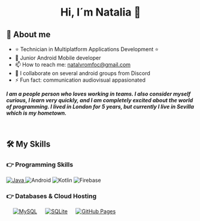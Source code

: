 <div align="center">
<h1 align="center">Hi, I´m Natalia 👋</h1>
</div>

<a href="https://www.linkedin.com/in/natalia-%C3%A1lvarez-romero-3a607960/"></a>

## 💫 About me

- ⭐ Technician in Multiplatform Applications Development ⭐ 
- 📲 Junior Android Mobile developer
- 📫 How to reach me: natalvromfoc@gmail.com
- 👯 I collaborate on several android groups from Discord
- ⚡ Fun fact: communication audiovisual appasionated
  

 <p><i><b>I am a people person who loves working in teams. I also consider myself curious, I learn very quickly, and I am completely excited about the world of programming. I lived in London for 5 years, but currently I live in Sevilla which is my hometown.</b></i></p>

<br>

## 🛠️ My Skills

### 👉 Programming Skills

<p align="left"> 
<a href="https://www.java.com/en/">
    <img alt="Java" src="https://img.shields.io/badge/Java-ED8B00?style=for-the-badge&logo=java&logoColor=white"/>
  </a>
  <a>
  <img alt="Android" src="https://img.shields.io/badge/Android-3DDC84?style=for-the-badge&logo=android&logoColor=white">
</a>
  <a>
  <img alt="Kotlin" src="https://img.shields.io/badge/Kotlin-0095D5?&style=for-the-badge&logo=kotlin&logoColor=white">
</a>
<a>
    <img alt="Firebase" src="https://img.shields.io/badge/Firebase-000?style=for-the-badge&logo=firebase">
</a>
</p>

### 👉 Databases & Cloud Hosting
<p align="left">
  &emsp;
    <a href="https://www.mysql.com/"><img alt="MySQL" src="https://img.shields.io/badge/MySQL-00000F?style=for-the-badge&logo=mysql&logoColor=white"></a>
  &emsp;
    <a href="https://www.sqlite.org/"><img alt="SQLite" src ="https://img.shields.io/badge/SQLite-07405E?style=for-the-badge&logo=sqlite&logoColor=white"/></a>
  &emsp;
    <a href="https://www.github.com"><img alt="GitHub Pages" src="https://img.shields.io/badge/GitHub-100000?style=for-the-badge&logo=github&logoColor=white"></a>
  &emsp;


